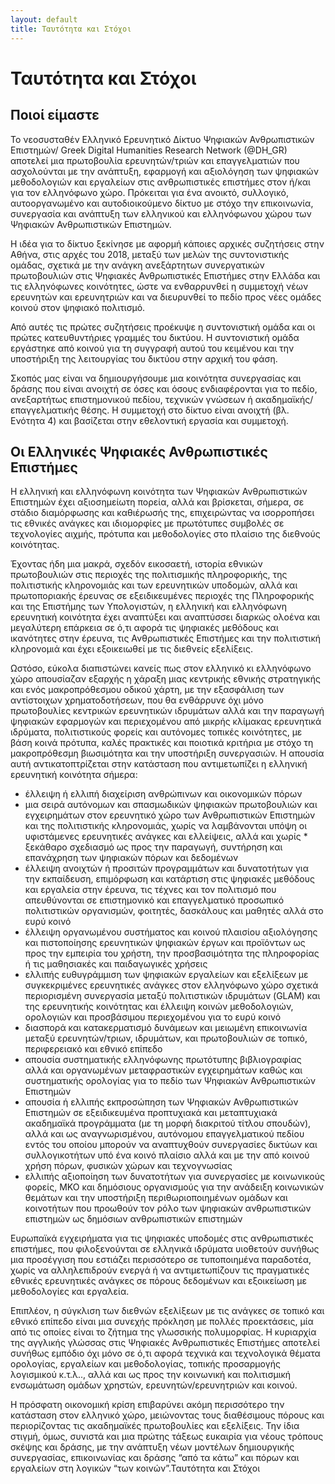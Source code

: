 ```yaml
---
layout: default
title: Ταυτότητα και Στόχοι
---
```

# Ταυτότητα και Στόχοι

## Ποιοί είμαστε
Το νεοσυσταθέν Ελληνικό Ερευνητικό Δίκτυο Ψηφιακών Ανθρωπιστικών Επιστημών/ Greek Digital Humanities Research Network (@DH_GR) αποτελεί μια πρωτοβουλία ερευνητών/τριών και επαγγελματιών που ασχολούνται με την ανάπτυξη, εφαρμογή και αξιολόγηση των ψηφιακών μεθοδολογιών και εργαλείων στις ανθρωπιστικές επιστήμες στον ή/και για τον ελληνόφωνο χώρο. Πρόκειται για ένα ανοικτό, συλλογικό, αυτοοργανωμένο και αυτοδιοικούμενο δίκτυο με στόχο την επικοινωνία, συνεργασία και ανάπτυξη των ελληνικού και ελληνόφωνου χώρου των Ψηφιακών Ανθρωπιστικών Επιστημών.


Η ιδέα για το δίκτυο ξεκίνησε με αφορμή κάποιες αρχικές συζητήσεις στην Αθήνα, στις αρχές του 2018, μεταξύ των μελών της συντονιστικής ομάδας, σχετικά με την ανάγκη ανεξάρτητων συνεργατικών πρωτοβουλιών στις Ψηφιακές Ανθρωπιστικές Επιστήμες στην Ελλάδα και τις ελληνόφωνες κοινότητες, ώστε να ενθαρρυνθεί η συμμετοχή νέων ερευνητών και ερευνητριών και να διευρυνθεί το πεδίο προς νέες ομάδες κοινού στον ψηφιακό πολιτισμό.

Από αυτές τις πρώτες συζητήσεις προέκυψε η συντονιστική ομάδα και οι πρώτες κατευθυντήριες γραμμές του δικτύου. Η συντονιστική ομάδα εργάστηκε από κοινού για τη συγγραφή αυτού του κειμένου και την υποστήριξη της λειτουργίας του δικτύου στην αρχική του φάση.

Σκοπός μας είναι να δημιουργήσουμε μια κοινότητα συνεργασίας και δράσης που είναι ανοιχτή σε όσες και όσους ενδιαφέρονται για το πεδίο, ανεξαρτήτως επιστημονικού πεδίου, τεχνικών γνώσεων ή ακαδημαϊκής/επαγγελματικής θέσης. Η συμμετοχή στο δίκτυο είναι ανοιχτή (βλ. Ενότητα 4) και βασίζεται στην εθελοντική εργασία και συμμετοχή.

## Οι Ελληνικές Ψηφιακές Ανθρωπιστικές Επιστήμες
Η ελληνική και ελληνόφωνη κοινότητα των Ψηφιακών Ανθρωπιστικών Επιστημών έχει αξιοσημείωτη πορεία, αλλά και βρίσκεται, σήμερα,  σε στάδιο διαμόρφωσης και καθιέρωσής της, επιχειρώντας να ισορροπήσει τις εθνικές ανάγκες και ιδιομορφίες με πρωτότυπες συμβολές σε τεχνολογίες αιχμής, πρότυπα και μεθοδολογίες στο πλαίσιο της διεθνούς κοινότητας.

Έχοντας ήδη μια μακρά, σχεδόν εικοσαετή, ιστορία εθνικών πρωτοβουλιών στις περιοχές της πολιτισμικής πληροφορικής, της πολιτιστικής κληρονομιάς και των ερευνητικών υποδομών, αλλά και πρωτοποριακής έρευνας σε εξειδικευμένες περιοχές της Πληροφορικής και της Επιστήμης των Υπολογιστών, η ελληνική και ελληνόφωνη ερευνητική κοινότητα έχει αναπτύξει και αναπτύσσει διαρκώς ολοένα και μεγαλύτερη επάρκεια σε ό,τι αφορά τις ψηφιακές μεθόδους και ικανότητες στην έρευνα, τις Ανθρωπιστικές Επιστήμες και την πολιτιστική κληρονομιά και έχει εξοικειωθεί με τις διεθνείς εξελίξεις.

Ωστόσο, εύκολα διαπιστώνει κανείς πως στον ελληνικό κι ελληνόφωνο χώρο απουσίαζαν εξαρχής η χάραξη μιας κεντρικής εθνικής στρατηγικής και ενός μακροπρόθεσμου οδικού χάρτη, με την εξασφάλιση των αντίστοιχων χρηματοδοτήσεων, που θα ενθάρρυνε όχι μόνο πρωτοβουλίες κεντρικών ερευνητικών ιδρυμάτων αλλά και την παραγωγή ψηφιακών εφαρμογών και περιεχομένου από μικρής κλίμακας ερευνητικά ιδρύματα, πολιτιστικούς φορείς και αυτόνομες τοπικές κοινότητες, με βάση κοινά πρότυπα, καλές πρακτικές και ποιοτικά κριτήρια με στόχο τη μακροπρόθεσμη βιωσιμότητα και την υποστήριξη συνεργασιών. Η απουσία αυτή αντικατοπτρίζεται στην κατάσταση που αντιμετωπίζει η ελληνική ερευνητική κοινότητα σήμερα:

* έλλειψη ή ελλιπή διαχείριση ανθρώπινων και οικονομικών πόρων
* μια σειρά αυτόνομων και σπασμωδικών ψηφιακών πρωτοβουλιών και εγχειρημάτων στον ερευνητικό χώρο των Ανθρωπιστικών Επιστημών και της πολιτιστικής κληρονομιάς, χωρίς να λαμβάνονται υπόψη οι υφιστάμενες ερευνητικές ανάγκες και ελλείψεις, αλλά και χωρίς  * ξεκάθαρο σχεδιασμό ως προς  την παραγωγή, συντήρηση και επανάχρηση των ψηφιακών πόρων και δεδομένων
* έλλειψη ανοιχτών ή προσιτών προγραμμάτων και δυνατοτήτων για την εκπαίδευση, επιμόρφωση και κατάρτιση στις ψηφιακές μεθόδους και εργαλεία στην έρευνα, τις τέχνες και τον πολιτισμό που απευθύνονται σε επιστημονικό και επαγγελματικό προσωπικό πολιτιστικών οργανισμών, φοιτητές, δασκάλους και μαθητές αλλά στο ευρύ κοινό
* έλλειψη οργανωμένου συστήματος και κοινού πλαισίου αξιολόγησης και πιστοποίησης ερευνητικών ψηφιακών έργων και προϊόντων ως προς την εμπειρία του χρήστη, την προσβασιμότητα της πληροφορίας ή τις μαθησιακές και παιδαγωγικές χρήσεις
* ελλιπής ευθυγράμμιση των ψηφιακών εργαλείων και εξελίξεων με συγκεκριμένες ερευνητικές ανάγκες στον ελληνόφωνο χώρο
σχετικά περιορισμένη συνεργασία μεταξύ πολιτιστικών ιδρυμάτων (GLAM) και της ερευνητικής κοινότητας και έλλειψη κοινών μεθοδολογιών, ορολογιών και προσβάσιμου περιεχομένου για το ευρύ κοινό
* διασπορά και  κατακερματισμό δυνάμεων και μειωμένη επικοινωνία μεταξύ  ερευνητών/τριων, ιδρυμάτων, και πρωτοβουλιών σε τοπικό, περιφερειακό και εθνικό επίπεδο
* απουσία συστηματικής ελληνόφωνης πρωτότυπης βιβλιογραφίας αλλά και οργανωμένων μεταφραστικών εγχειρημάτων καθώς και συστηματικής ορολογίας για το πεδίο των Ψηφιακών Ανθρωπιστικών Επιστημών
* απουσία ή ελλιπής εκπροσώπηση των Ψηφιακών Ανθρωπιστικών Επιστημών σε εξειδικευμένα προπτυχιακά και μεταπτυχιακά ακαδημαϊκά προγράμματα (με τη μορφή διακριτού τίτλου σπουδών), αλλά και ως αναγνωρισμένου, αυτόνομου επαγγελματικού πεδίου εντός του οποίου μπορούν να αναπτυχθούν συνεργασίες δικτύων και συλλογικοτήτων υπό ένα κοινό πλαίσιο αλλά και με την από κοινού χρήση πόρων, φυσικών χώρων και τεχνογνωσίας
* ελλιπής αξιοποίηση των δυνατοτήτων για συνεργασίες με κοινωνικούς φορείς, ΜΚΟ και δημόσιους οργανισμούς για την ανάδειξη κοινωνικών θεμάτων και την υποστήριξη περιθωριοποιημένων ομάδων και κοινοτήτων που προωθούν τον ρόλο των ψηφιακών ανθρωπιστικών επιστημών ως δημόσιων ανθρωπιστικών επιστημών


Ευρωπαϊκά εγχειρήματα για τις ψηφιακές υποδομές στις ανθρωπιστικές επιστήμες, που φιλοξενούνται σε ελληνικά ιδρύματα υιοθετούν συνήθως μια προσέγγιση που εστιάζει περισσότερο σε τυποποιημένα παραδοτέα, χωρίς να αλληλεπιδρούν ενεργά ή να αντιμετωπίζουν τις πραγματικές εθνικές ερευνητικές ανάγκες σε πόρους δεδομένων και εξοικείωση με μεθοδολογίες και εργαλεία.

Επιπλέον, η σύγκλιση των διεθνών εξελίξεων με τις ανάγκες σε τοπικό και εθνικό επίπεδο είναι μια συνεχής πρόκληση με πολλές προεκτάσεις, μία από τις οποίες είναι το ζήτημα της γλωσσικής πολυμορφίας. Η κυριαρχία της αγγλικής γλώσσας στις Ψηφιακές Ανθρωπιστικές Επιστήμες αποτελεί συνήθως εμπόδιο όχι μόνο σε ό,τι αφορά τεχνικά και τεχνολογικά θέματα ορολογίας, εργαλείων και μεθοδολογίας, τοπικής προσαρμογής λογισμικού κ.τ.λ.., αλλά και ως προς την κοινωνική και πολιτισμική ενσωμάτωση ομάδων χρηστών, ερευνητών/ερευνητριών και κοινού.

Η πρόσφατη οικονομική κρίση επιβαρύνει ακόμη περισσότερο την κατάσταση στον ελληνικό χώρο, μειώνοντας τους διαθέσιμους πόρους και περιορίζοντας τις ακαδημαϊκές πρωτοβουλίες και εξελίξεις. Την ίδια στιγμή, όμως, συνιστά και μια πρώτης τάξεως ευκαιρία για νέους τρόπους σκέψης και δράσης, με την ανάπτυξη νέων μοντέλων δημιουργικής συνεργασίας, επικοινωνίας και δράσης “από τα κάτω” και πόρων και εργαλείων στη λογικών “των κοινών”.Ταυτότητα και Στόχοι
